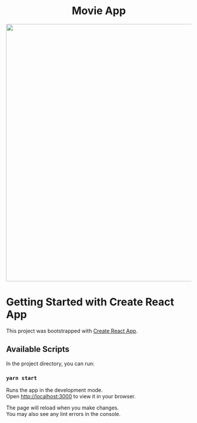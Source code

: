 <h1 align="center">Movie App</h1>

<img src="https://s7.gifyu.com/images/video1482878450eef3e4f0abb5fb62.gif" width="700px"/>

# Getting Started with Create React App

This project was bootstrapped with [Create React App](https://github.com/facebook/create-react-app).

## Available Scripts

In the project directory, you can run:

### `yarn start`

Runs the app in the development mode.\
Open [http://localhost:3000](http://localhost:3000) to view it in your browser.

The page will reload when you make changes.\
You may also see any lint errors in the console.
